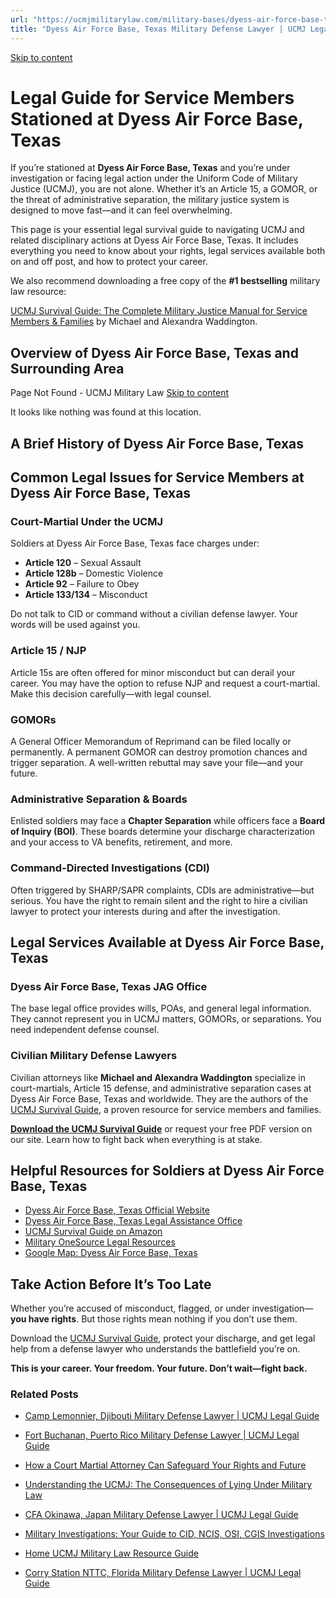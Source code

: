```yaml
---
url: "https://ucmjmilitarylaw.com/military-bases/dyess-air-force-base-texas-military-defense-lawyer-ucmj-legal-guide/"
title: "Dyess Air Force Base, Texas Military Defense Lawyer | UCMJ Legal Guide"
---
```


[Skip to content](https://ucmjmilitarylaw.com/military-bases/dyess-air-force-base-texas-military-defense-lawyer-ucmj-legal-guide/#content)

# Legal Guide for Service Members Stationed at Dyess Air Force Base, Texas

If you’re stationed at **Dyess Air Force Base, Texas** and you’re under investigation or facing legal action under the Uniform Code of Military Justice (UCMJ), you are not alone. Whether it’s an Article 15, a GOMOR, or the threat of administrative separation, the military justice system is designed to move fast—and it can feel overwhelming.

This page is your essential legal survival guide to navigating UCMJ and related disciplinary actions at Dyess Air Force Base, Texas. It includes everything you need to know about your rights, legal services available both on and off post, and how to protect your career.

We also recommend downloading a free copy of the **#1 bestselling** military law resource:

[UCMJ Survival Guide: The Complete Military Justice Manual for Service Members & Families](https://www.amazon.com/dp/B0FCDD3B2Z) by Michael and Alexandra Waddington.

## Overview of Dyess Air Force Base, Texas and Surrounding Area

Page Not Found - UCMJ Military Law [Skip to content](https://ucmjmilitarylaw.com/military-bases/dyess-air-force-base-texas-military-defense-lawyer-ucmj-legal-guide/%7Blocation7#content)

It looks like nothing was found at this location.

## A Brief History of Dyess Air Force Base, Texas

## Common Legal Issues for Service Members at Dyess Air Force Base, Texas

### Court-Martial Under the UCMJ

Soldiers at Dyess Air Force Base, Texas face charges under:

- **Article 120** – Sexual Assault
- **Article 128b** – Domestic Violence
- **Article 92** – Failure to Obey
- **Article 133/134** – Misconduct

Do not talk to CID or command without a civilian defense lawyer. Your words will be used against you.

### Article 15 / NJP

Article 15s are often offered for minor misconduct but can derail your career. You may have the option to refuse NJP and request a court-martial. Make this decision carefully—with legal counsel.

### GOMORs

A General Officer Memorandum of Reprimand can be filed locally or permanently. A permanent GOMOR can destroy promotion chances and trigger separation. A well-written rebuttal may save your file—and your future.

### Administrative Separation & Boards

Enlisted soldiers may face a **Chapter Separation** while officers face a **Board of Inquiry (BOI)**. These boards determine your discharge characterization and your access to VA benefits, retirement, and more.

### Command-Directed Investigations (CDI)

Often triggered by SHARP/SAPR complaints, CDIs are administrative—but serious. You have the right to remain silent and the right to hire a civilian lawyer to protect your interests during and after the investigation.

## Legal Services Available at Dyess Air Force Base, Texas

### Dyess Air Force Base, Texas JAG Office

The base legal office provides wills, POAs, and general legal information. They cannot represent you in UCMJ matters, GOMORs, or separations. You need independent defense counsel.

### Civilian Military Defense Lawyers

Civilian attorneys like **Michael and Alexandra Waddington** specialize in court-martials, Article 15 defense, and administrative separation cases at Dyess Air Force Base, Texas and worldwide. They are the authors of the [UCMJ Survival Guide](https://www.amazon.com/dp/B0FCDD3B2Z), a proven resource for service members and families.

**[Download the UCMJ Survival Guide](https://www.amazon.com/dp/B0FCDD3B2Z)** or request your free PDF version on our site. Learn how to fight back when everything is at stake.

## Helpful Resources for Soldiers at Dyess Air Force Base, Texas

- [Dyess Air Force Base, Texas Official Website](https://ucmjmilitarylaw.com/military-bases/dyess-air-force-base-texas-military-defense-lawyer-ucmj-legal-guide/%7Blocation12%7D)
- [Dyess Air Force Base, Texas Legal Assistance Office](https://ucmjmilitarylaw.com/military-bases/dyess-air-force-base-texas-military-defense-lawyer-ucmj-legal-guide/%7Blocation13%7D)
- [UCMJ Survival Guide on Amazon](https://www.amazon.com/dp/B0FCDD3B2Z)
- [Military OneSource Legal Resources](https://www.militaryonesource.mil/legal/)
- [Google Map: Dyess Air Force Base, Texas](https://ucmjmilitarylaw.com/military-bases/dyess-air-force-base-texas-military-defense-lawyer-ucmj-legal-guide/%7Blocation14%7D)

## Take Action Before It’s Too Late

Whether you’re accused of misconduct, flagged, or under investigation— **you have rights**. But those rights mean nothing if you don’t use them.

Download the [UCMJ Survival Guide](https://www.amazon.com/dp/B0FCDD3B2Z), protect your discharge, and get legal help from a defense lawyer who understands the battlefield you’re on.

**This is your career. Your freedom. Your future. Don’t wait—fight back.**

### Related Posts

- [Camp Lemonnier, Djibouti Military Defense Lawyer \| UCMJ Legal Guide](https://ucmjmilitarylaw.com/camp-lemonnier-djibouti-military-defense-lawyer-ucmj-legal-guide/)
- [Fort Buchanan, Puerto Rico Military Defense Lawyer \| UCMJ Legal Guide](https://ucmjmilitarylaw.com/fort-buchanan-puerto-rico-military-defense-lawyer-ucmj-legal-guide/)
- [How a Court Martial Attorney Can Safeguard Your Rights and Future](https://ucmjmilitarylaw.com/court-martial-attorney-2/)
- [Understanding the UCMJ: The Consequences of Lying Under Military Law](https://ucmjmilitarylaw.com/ucmj-lying-article/)

- [CFA Okinawa, Japan Military Defense Lawyer \| UCMJ Legal Guide](https://ucmjmilitarylaw.com/cfa-okinawa-japan-military-defense-lawyer-ucmj-legal-guide/)
- [Military Investigations: Your Guide to CID, NCIS, OSI, CGIS Investigations](https://ucmjmilitarylaw.com/investigations/)
- [Home UCMJ Military Law Resource Guide](https://ucmjmilitarylaw.com/)
- [Corry Station NTTC, Florida Military Defense Lawyer \| UCMJ Legal Guide](https://ucmjmilitarylaw.com/corry-station-nttc-florida-military-defense-lawyer-ucmj-legal-guide/)